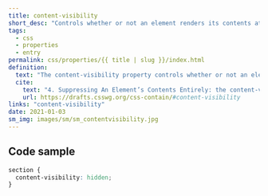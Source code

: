 ```yaml
---
title: content-visibility
short_desc: "Controls whether or not an element renders its contents at all."
tags:
  - css
  - properties
  - entry
permalink: css/properties/{{ title | slug }}/index.html
definition:
  text: "The content-visibility property controls whether or not an element renders its contents at all, along with forcing a strong set of containments, allowing user agents to potentially omit large swathes of layout and rendering work until it becomes needed."
  cite:
    text: "4. Suppressing An Element’s Contents Entirely: the content-visibility property"
    url: https://drafts.csswg.org/css-contain/#content-visibility
links: "content-visibility"
date: 2021-01-03
sm_img: images/sm/sm_contentvisibility.jpg
---
```


<h2 class="h3"><span>Code sample</span></h2>

```css
section {
  content-visibility: hidden;
}
```
